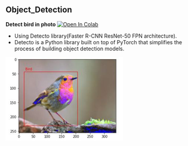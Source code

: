 ## Object_Detection
**Detect bird in photo**
[![Open In Colab](https://colab.research.google.com/assets/colab-badge.svg)](https://colab.research.google.com/drive/1YhB5rLYQdopd1yohr6q8sVE0uiyRyOAZ?usp=sharing)
- Using Detecto library(Faster R-CNN ResNet-50 FPN architecture).
- Detecto is a Python library built on top of PyTorch that simplifies the process of building object detection models.

![Dashboard](Doc/Bird.JPG)
